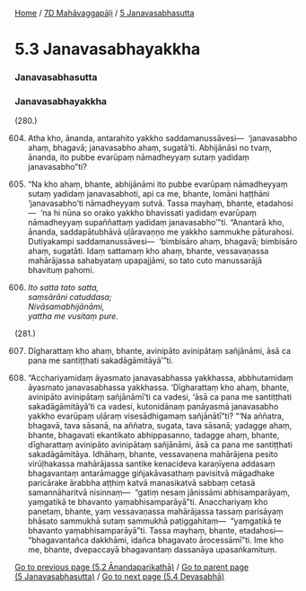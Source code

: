 
[Home](/) / [7D Mahāvaggapāḷi](../../7D.md) / [5 Janavasabhasutta](../5.md)

# 5.3 Janavasabhayakkha

### Janavasabhasutta

### Janavasabhayakkha

(280.)

604. Atha kho, ānanda, antarahito yakkho saddamanussāvesi—  ‘janavasabho ahaṃ, bhagavā; janavasabho ahaṃ, sugatā’ti. Abhijānāsi no tvaṃ, ānanda, ito pubbe evarūpaṃ nāmadheyyaṃ sutaṃ yadidaṃ janavasabho”ti?

605. “Na kho ahaṃ, bhante, abhijānāmi ito pubbe evarūpaṃ nāmadheyyaṃ sutaṃ yadidaṃ janavasabhoti, api ca me, bhante, lomāni haṭṭhāni ‘janavasabho’ti nāmadheyyaṃ sutvā. Tassa mayhaṃ, bhante, etadahosi—  ‘na hi nūna so orako yakkho bhavissati yadidaṃ evarūpaṃ nāmadheyyaṃ supaññattaṃ yadidaṃ janavasabho’”ti. “Anantarā kho, ānanda, saddapātubhāvā uḷāravaṇṇo me yakkho sammukhe pāturahosi. Dutiyakampi saddamanussāvesi—  ‘bimbisāro ahaṃ, bhagavā; bimbisāro ahaṃ, sugatāti. Idaṃ sattamaṃ kho ahaṃ, bhante, vessavaṇassa mahārājassa sahabyataṃ upapajjāmi, so tato cuto manussarājā bhavituṃ pahomi.

606. _Ito satta tato satta,_  
_saṃsārāni catuddasa;_  
_Nivāsamabhijānāmi,_  
_yattha me vusitaṃ pure._  


(281.)

607. Dīgharattaṃ kho ahaṃ, bhante, avinipāto avinipātaṃ sañjānāmi, āsā ca pana me santiṭṭhati sakadāgāmitāyā’”ti.

608. “Acchariyamidaṃ āyasmato janavasabhassa yakkhassa, abbhutamidaṃ āyasmato janavasabhassa yakkhassa. ‘Dīgharattaṃ kho ahaṃ, bhante, avinipāto avinipātaṃ sañjānāmī’ti ca vadesi, ‘āsā ca pana me santiṭṭhati sakadāgāmitāyā’ti ca vadesi, kutonidānaṃ panāyasmā janavasabho yakkho evarūpaṃ uḷāraṃ visesādhigamaṃ sañjānātī”ti? “‘Na aññatra, bhagavā, tava sāsanā, na aññatra, sugata, tava sāsanā; yadagge ahaṃ, bhante, bhagavati ekantikato abhippasanno, tadagge ahaṃ, bhante, dīgharattaṃ avinipāto avinipātaṃ sañjānāmi, āsā ca pana me santiṭṭhati sakadāgāmitāya. Idhāhaṃ, bhante, vessavaṇena mahārājena pesito virūḷhakassa mahārājassa santike kenacideva karaṇīyena addasaṃ bhagavantaṃ antarāmagge giñjakāvasathaṃ pavisitvā māgadhake paricārake ārabbha aṭṭhiṃ katvā manasikatvā sabbaṃ cetasā samannāharitvā nisinnaṃ—  “gatiṃ nesaṃ jānissāmi abhisamparāyaṃ, yaṃgatikā te bhavanto yaṃabhisamparāyā”ti. Anacchariyaṃ kho panetaṃ, bhante, yaṃ vessavaṇassa mahārājassa tassaṃ parisāyaṃ bhāsato sammukhā sutaṃ sammukhā paṭiggahitaṃ—  “yaṃgatikā te bhavanto yaṃabhisamparāyā”ti. Tassa mayhaṃ, bhante, etadahosi—  “bhagavantañca dakkhāmi, idañca bhagavato ārocessāmī”ti. Ime kho me, bhante, dvepaccayā bhagavantaṃ dassanāya upasaṅkamituṃ.

[Go to previous page (5.2 Ānandaparikathā)](5.2.md) / [Go to parent page (5 Janavasabhasutta)](../5.md) / [Go to next page (5.4 Devasabhā)](5.4.md)


